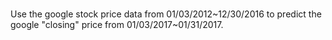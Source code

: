 # 
Use the google stock price data from 01/03/2012\~12/30/2016 to predict the google "closing" price from 01/03/2017\~01/31/2017.
